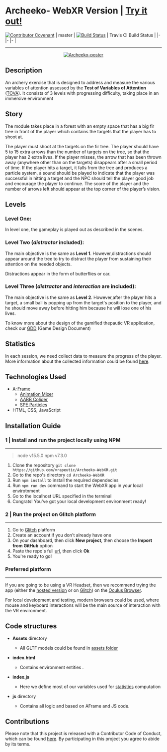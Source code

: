 # Archeeko- WebXR Version | [Try it out!](#) 



[![Contributor Covenant](https://img.shields.io/badge/Contributor%20Covenant-v2.0%20adopted-ff69b4.svg)](code_of_conduct.md)
| master 	| [![Build Status](https://travis-ci.com/vrapeutic/Archeeko-WebXR.svg?branch=main)](https://travis-ci.com/vrapeutic/Archeeko-WebXR) 	| Travis CI Build Status 	|
|-	|-	|-	|
___

<p align="center">
<a href="https://giphy.com/"><img src="https://media.giphy.com/media/07naAP7H91JsrTusi4/giphy.gif" alt="Archeeko-poster" border="0"></a>
</p>

## Description
An archery exercise that is designed to address and measure the various variables of attention assessed by the **Test of Variables of Attention** ([TOVA](https://www.tovatest.com/)).
It consists of 3 levels with progressing difficulty, taking place in an immersive environment

## Story
The module takes place in a forest with an empty space that has a big fir tree in front of the player which contains the targets that the player has to shoot at.

The player must shoot at the targets on the fir tree. The player should have 5 to 15 extra arrows than the number of targets on the tree, so that the player has 2 extra lives. If the player misses, the arrow that has been thrown away (anywhere other than on the targets) disappears after a small period of time.
If the player hits a target, it falls from the tree and produces a particle system, a sound should be played to indicate that the player was successful in hitting a target and the NPC should tell the player good job and encourage the player to continue.
The score of the player and the number of arrows left should appear at the top corner of the player’s vision.

## Levels
###  Level One: 
In level one, the gameplay is played out as described in the scenes.

###  Level Two (*distractor* included):
The main objective is the same as **Level 1**. However,distractions should appear around the tree to try to distract the player from sustaining their attention on the needed objects.

Distractions appear in the form of butterflies or car.

###	Level Three (*distractor* and *interaction* are included):
The main objective is the same as **Level 2**. However,after the player hits a target, a small ball is popping up from the target's position to the player, and he should move away before hitting him because he will lose one of his  lives.

To know more about the design of the gamified thepautic VR application, check our [GDD](https://drive.google.com/file/d/1od28M_qhC0D6l5wUmtykHoFs0XNPkWLz/view?usp=sharing) (Game Design Document)

##  Statistics
 In each session, we need collect data to measure the progress of the player. More information about the collected information could be found [here](https://drive.google.com/file/d/13o9tlypHxnBL0X3sSX34iIsZ0B88QBUv/view?usp=sharing).

## Technologies Used

 - [A-Frame](https://aframe.io/)
	 - [Animation Mixer](https://www.8thwall.com/8thwall/animation-mixer-aframe)
	 - [AABB Colider](https://github.com/supermedium/superframe/tree/master/components/aabb-collider/)
	 - [SPE Particles](https://github.com/harlyq/aframe-spe-particles-component)
 - HTML, CSS, JavaScript

## Installation Guide

### 1 | Install and run the project locally using NPM
---

> node v15.5.0
> npm v7.3.0

 1. Clone the repository `git clone https://github.com/vrapeutic/Archeeko-WebXR.git`
 2. Go to the repo's directory `cd Archeeko-WebXR`
 3. Run `npm install` to install the required dependecies
 4. Run `npm run dev` command to start the WebXR app in your local envirotnment
 5. Go to the localhost URL specified in the terminal
 6. Congrats! You've got your local development environment ready!



### 2 | Run the project on Glitch platform
---
 1. Go to [Glitch](https://glitch.com/) platform
 2. Create an account if you don't already have one
 3. On your dashboard, then click **New project**, then choose the **Import from GitHub** option
 4. Paste the repo's full [url](https://github.com/vrapeutic/Archeeko-WebXR.git), then click **Ok**
 5. You're ready to go!
 
 ### Preferred platform
 ---
 If you are going to be using a VR Headset, then we recommend trying the app (either the [hosted version](https://bit.ly/2LiIM22) or on [Glitch](https://glitch.com/)) on the [Oculus Browser](https://developer.oculus.com/webxr/).
 
 For local development and testing, modern browsers could be used, where mouse and keyboard interactions will be the main source of interaction with the VR environment.

## Code structures

*  **Assets** directory

	* All GLTF models could be found in [assets folder](https://glitch.com/edit/#!/truth-elated-ocicat?path=assets%3A1%3A0)

* **index.html**

	* Contains environment entities .

* **index.js**

	* Here we define most of our variables used for [statistics](#Statistics) computation


* **js** directory
	* Contains all logic and based on AFrame and JS code. 


## Contributions

Please note that this project is released with a Contributor Code of Conduct, which can be found [here](https://www.contributor-covenant.org/version/2/0/code_of_conduct/). By participating in this project you agree to abide by its terms.


